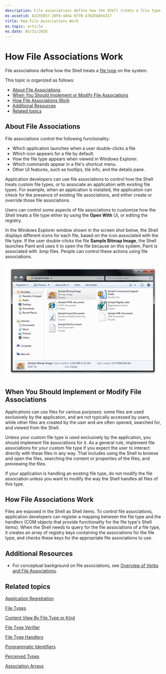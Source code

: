 ```yaml
---
description: File associations define how the Shell treats a file type on the system.
ms.assetid: A1C05857-26F8-4d4a-977B-4782E8AFA317
title: How File Associations Work
ms.topic: article
ms.date: 05/31/2018
---
```


# How File Associations Work

File associations define how the Shell treats a [file type](fa-file-types.md) on the system.

This topic is organized as follows:

-   [About File Associations](#about-file-associations)
-   [When You Should Implement or Modify File Associations](#when-you-should-implement-or-modify-file-associations)
-   [How File Associations Work](#how-file-associations-work)
-   [Additional Resources](#additional-resources)
-   [Related topics](#related-topics)

## About File Associations

File associations control the following functionality:

-   Which application launches when a user double-clicks a file.
-   Which icon appears for a file by default.
-   How the file type appears when viewed in Windows Explorer.
-   Which commands appear in a file's shortcut menu.
-   Other UI features, such as tooltips, tile info, and the details pane.

Application developers can use file associations to control how the Shell treats custom file types, or to associate an application with existing file types. For example, when an application is installed, the application can check for the presence of existing file associations, and either create or override those file associations.

Users can control some aspects of file associations to customize how the Shell treats a file type either by using the **Open With** UI, or editing the registry.

In the Windows Explorer window shown in the screen shot below, the Shell displays different icons for each file, based on the icon associated with the file type. If the user double-clicks the file **Sample Bitmap Image**, the Shell launches Paint and uses it to open the file because on this system, Paint is associated with .bmp files. People can control these actions using file associations.

![illustration of how file associations work in practice](images/file-assoc/fileassoc-icons.png)

## When You Should Implement or Modify File Associations

Applications can use files for various purposes: some files are used exclusively by the application, and are not typically accessed by users, while other files are created by the user and are often opened, searched for, and viewed from the Shell.

Unless your custom file type is used exclusively by the application, you should implement file associations for it. As a general rule, implement file associations for your custom file type if you expect the user to interact directly with these files in any way. That includes using the Shell to browse and open the files, searching the content or properties of the files, and previewing the files.

If your application is handling an existing file type, do not modify the file association unless you want to modify the way the Shell handles all files of this type.

## How File Associations Work

Files are exposed in the Shell as Shell items. To control file associations, application developers can register a mapping between the file type and the handlers (COM objects that provide functionality for the file type's Shell items). When the Shell needs to query for the file associations of a file type, it creates an array of registry keys containing the associations for the file type, and checks these keys for the appropriate file associations to use.

## Additional Resources

-   For conceptual background on file associations, see [Overview of Verbs and File Associations](fa-verbs.md).

## Related topics

<dl> <dt>

[Application Registration](app-registration.md)
</dt> <dt>

[File Types](fa-file-types.md)
</dt> <dt>

[Content View By File Type or Kind](prophand-content-view.md)
</dt> <dt>

[File Type Verifier](file-type-verifier.md)
</dt> <dt>

[File Type Handlers](fa-file-extensions.md)
</dt> <dt>

[Programmatic Identifiers](fa-progids.md)
</dt> <dt>

[Perceived Types](fa-perceivedtypes.md)
</dt> <dt>

[Association Arrays](fa-associationarray.md)
</dt> </dl>

 

 



